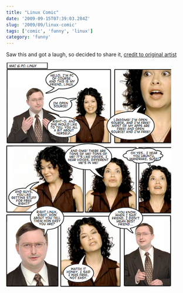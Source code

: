 ```yaml
---
title: "Linux Comic"
date: '2009-09-15T07:39:03.284Z'
slug: '2009/09/linux-comic'
tags: ['comic', 'funny', 'linux']
category: 'funny'
---
```


Saw this and got a laugh, so decided to share it, [credit to original artist](https://www.deviantart.com/alpha-art/art/Mac-and-PC-Linux-37916270)

![mac-linux-comic.png](images/mac-linux-comic.png)